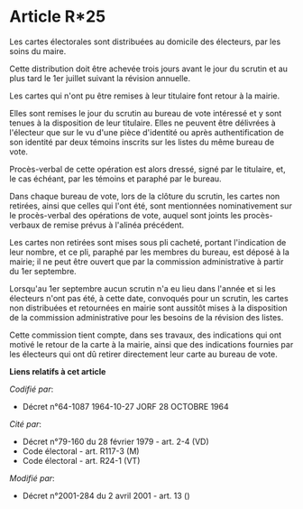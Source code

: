 # Article R*25

Les cartes électorales sont distribuées au domicile des électeurs, par les soins du maire.

Cette distribution doit être achevée trois jours avant le jour du scrutin et au plus tard le 1er juillet suivant la révision
annuelle.

Les cartes qui n'ont pu être remises à leur titulaire font retour à la mairie.

Elles sont remises le jour du scrutin au bureau de vote intéressé et y sont tenues à la disposition de leur titulaire. Elles
ne peuvent être délivrées à l'électeur que sur le vu d'une pièce d'identité ou après authentification de son identité par
deux témoins inscrits sur les listes du même bureau de vote.

Procès-verbal de cette opération est alors dressé, signé par le titulaire, et, le cas échéant, par les témoins et paraphé par
le bureau.

Dans chaque bureau de vote, lors de la clôture du scrutin, les cartes non retirées, ainsi que celles qui l'ont été, sont
mentionnées nominativement sur le procès-verbal des opérations de vote, auquel sont joints les procès-verbaux de remise
prévus à l'alinéa précédent.

Les cartes non retirées sont mises sous pli cacheté, portant l'indication de leur nombre, et ce pli, paraphé par les membres
du bureau, est déposé à la mairie; il ne peut être ouvert que par la commission administrative à partir du 1er septembre.

Lorsqu'au 1er septembre aucun scrutin n'a eu lieu dans l'année et si les électeurs n'ont pas été, à cette date, convoqués
pour un scrutin, les cartes non distribuées et retournées en mairie sont aussitôt mises à la disposition de la commission
administrative pour les besoins de la révision des listes.

Cette commission tient compte, dans ses travaux, des indications qui ont motivé le retour de la carte à la mairie, ainsi que
des indications fournies par les électeurs qui ont dû retirer directement leur carte au bureau de vote.

**Liens relatifs à cet article**

_Codifié par_:

  - Décret n°64-1087 1964-10-27 JORF 28 OCTOBRE 1964

_Cité par_:

  - Décret n°79-160 du 28 février 1979 - art. 2-4 (VD)
  - Code électoral - art. R117-3 (M)
  - Code électoral - art. R24-1 (VT)

_Modifié par_:

  - Décret n°2001-284 du 2 avril 2001 - art. 13 ()
